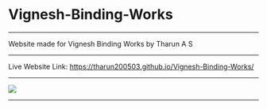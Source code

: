 # Vignesh-Binding-Works
---
Website made for Vignesh Binding Works by Tharun A S

---

Live Website Link: https://tharun200503.github.io/Vignesh-Binding-Works/

---

<img src="https://tharun200503.github.io/Vignesh-Binding-Works/images/company-name.png">

---
